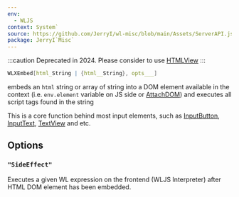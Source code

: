 ```yaml
---
env:
  - WLJS
context: System`
source: https://github.com/JerryI/wl-misc/blob/main/Assets/ServerAPI.js
package: JerryI`Misc`
---
```

:::caution
Deprecated in 2024. Please consider to use [HTMLView](frontend/Reference/GUI/HTMLView.md)
:::


```mathematica
WLXEmbed[html_String | {html__String}, opts___]
``` 

embeds an `html` string or array of string into a DOM element available in the context (i.e. `env.element` variable on JS side or [AttachDOM](frontend/Reference/Interpreter/AttachDOM.md)) and executes all script tags found in the string

This is a core function behind most input elements, such as [InputButton](frontend/Reference/GUI/InputButton.md), [InputText](frontend/Reference/GUI/InputText.md), [TextView](frontend/Reference/GUI/TextView.md) and etc.

## Options
### `"SideEffect"`
Executes a given WL expression on the frontend (WLJS Interpreter) after HTML DOM element has been embedded. 